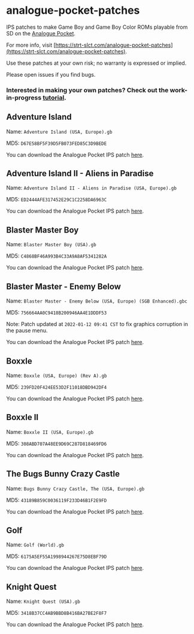 # analogue-pocket-patches

IPS patches to make Game Boy and Game Boy Color ROMs playable from SD on the [Analogue Pocket](https://www.analogue.co/pocket).

For more info, visit [https://strt-slct.com/analogue-pocket-patches](https://strt-slct.com/analogue-pocket-patches).

Use these patches at your own risk; no warranty is expressed or implied.

Please open issues if you find bugs.

### Interested in making your own patches? Check out the work-in-progress [tutorial]().



## Adventure Island

Name: `Adventure Island (USA, Europe).gb`

MD5: `D67E58BF5F39D5FB073FED85C3D9BEDE`

You can download the Analogue Pocket IPS patch [here](https://github.com/treyturner/analogue-pocket-patches/raw/main/Adventure%20Island%20(USA,%20Europe)%20Pocket%20Conversion%20v1.0.ips).


## Adventure Island II - Aliens in Paradise

Name: `Adventure Island II - Aliens in Paradise (USA, Europe).gb`

MD5: `ED2444AFE317452E29C1C2258DA6963C`

You can download the Analogue Pocket IPS patch [here](https://github.com/treyturner/analogue-pocket-patches/raw/main/Adventure%20Island%20II%20-%20Aliens%20in%20Paradise%20(USA,%20Europe)%20Pocket%20Conversion%20v1.0.ips).


## Blaster Master Boy

Name: `Blaster Master Boy (USA).gb`

MD5: `C4868BF46A993B4C33A9A8AF5341282A`

You can download the Analogue Pocket IPS patch [here](https://github.com/treyturner/analogue-pocket-patches/raw/main/Blaster%20Master%20Boy%20(USA)%20Pocket%20Conversion%20v1.0.ips).


## Blaster Master - Enemy Below

Name: `Blaster Master - Enemy Below (USA, Europe) (SGB Enhanced).gbc`

MD5: `756664AA0C9418B200946AA4E1DDDF53`

Note: Patch updated at `2022-01-12 09:41 CST` to fix graphics corruption in the pause menu.

You can download the Analogue Pocket IPS patch [here](https://github.com/treyturner/analogue-pocket-patches/raw/main/Blaster%20Master%20-%20Enemy%20Below%20(USA,%20Europe)%20(SGB%20Enhanced)%20Pocket%20Conversion%20v1.1.ips).


## Boxxle

Name: `Boxxle (USA, Europe) (Rev A).gb`

MD5: `239FD20F424EE53D2F11018DBD942DF4`

You can download the Analogue Pocket IPS patch [here](https://github.com/treyturner/analogue-pocket-patches/raw/main/Boxxle%20(USA,%20Europe)%20(Rev%20A)%20Pocket%20Conversion%20v1.0.ips).


## Boxxle II

Name: `Boxxle II (USA, Europe).gb`

MD5: `308ABD707A48EE9D69C287D818469FD6`

You can download the Analogue Pocket IPS patch [here](https://github.com/treyturner/analogue-pocket-patches/raw/main/Boxxle%20II%20(USA,%20Europe)%20Pocket%20Conversion%20v1.0.ips).


## The Bugs Bunny Crazy Castle 

Name: `Bugs Bunny Crazy Castle, The (USA, Europe).gb`

MD5: `43189B859C0036119F233D46B1F2E9FD`

You can download the Analogue Pocket IPS patch [here](https://github.com/treyturner/analogue-pocket-patches/raw/main/Bugs%20Bunny%20Crazy%20Castle,%20The%20(USA,%20Europe)%20Pocket%20Conversion%20v1.0.ips).


## Golf

Name: `Golf (World).gb`

MD5: `6175A5EF55A1998944267E75D8EBF79D`

You can download the Analogue Pocket IPS patch [here](https://github.com/treyturner/analogue-pocket-patches/raw/main/Golf%20(World)%20Pocket%20Conversion%20v1.0.ips).


## Knight Quest

Name: `Knight Quest (USA).gb`

MD5: `3418B37CC4AB9BBD8B416BA27BE2F8F7`

You can download the Analogue Pocket IPS patch [here](https://github.com/treyturner/analogue-pocket-patches/raw/main/Knight%20Quest%20(USA)%20Pocket%20Conversion%20v1.0.ips).
